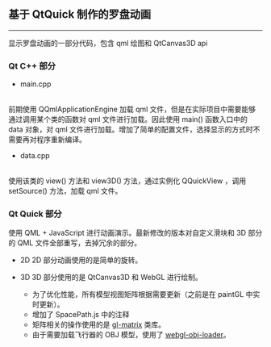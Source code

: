 ## 基于 QtQuick 制作的罗盘动画
------

显示罗盘动画的一部分代码，包含 qml 绘图和 QtCanvas3D api
 
### Qt C++ 部分
- main.cpp
<br>
前期使用 QQmlApplicationEngine 加载 qml 文件，但是在实际项目中需要能够通过调用某个类的函数对 qml 文件进行加载。因此使用 main() 函数入口中的 data 对象，对 qml 文件进行加载。增加了简单的配置文件，选择显示的方式时不需要再对程序重新编译。

- data.cpp
<br>
使用该类的 view() 方法和 view3D() 方法，通过实例化 QQuickView ，调用 setSource() 方法，加载 qml 文件。

### Qt Quick 部分

使用 QML + JavaScript 进行动画演示。最新修改的版本对自定义滑块和 3D 部分的 QML 文件全部重写，去掉冗余的部分。

* 2D 
    2D 部分动画使用的是简单的旋转。

* 3D
    3D 部分使用的是 QtCanvas3D 和 WebGL 进行绘制。
    - 为了优化性能，所有模型视图矩阵根据需要更新（之前是在 paintGL 中实时更新）。
    - 增加了 SpacePath.js 中的注释
    - 矩阵相关的操作使用的是 [gl-matrix][1] 类库。
    - 由于需要加载飞行器的 OBJ 模型，使用了 [webgl-obj-loader][2]。

[1]: http://glmatrix.net/
[2]: https://github.com/frenchtoast747/webgl-obj-loader
